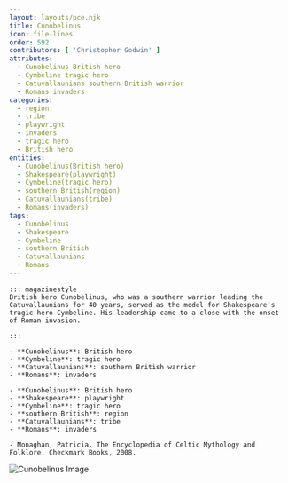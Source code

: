 ```yaml
---
layout: layouts/pce.njk
title: Cunobelinus
icon: file-lines
order: 592
contributors: [ 'Christopher Godwin' ]
attributes:
  - Cunobelinus British hero
  - Cymbeline tragic hero
  - Catuvallaunians southern British warrior
  - Romans invaders
categories:
  - region
  - tribe
  - playwright
  - invaders
  - tragic hero
  - British hero
entities:
  - Cunobelinus(British hero)
  - Shakespeare(playwright)
  - Cymbeline(tragic hero)
  - southern British(region)
  - Catuvallaunians(tribe)
  - Romans(invaders)
tags:
  - Cunobelinus
  - Shakespeare
  - Cymbeline
  - southern British
  - Catuvallaunians
  - Romans
---
```

``` tab [group1:Info]
::: magazinestyle
British hero Cunobelinus, who was a southern warrior leading the Catuvallaunians for 40 years, served as the model for Shakespeare's tragic hero Cymbeline. His leadership came to a close with the onset of Roman invasion.

:::
```
``` tab [group1:Attributes]
- **Cunobelinus**: British hero
- **Cymbeline**: tragic hero
- **Catuvallaunians**: southern British warrior
- **Romans**: invaders
```
``` tab [group1:Entities]
- **Cunobelinus**: British hero
- **Shakespeare**: playwright
- **Cymbeline**: tragic hero
- **southern British**: region
- **Catuvallaunians**: tribe
- **Romans**: invaders
```
``` tab [group1:Sources]
- Monaghan, Patricia. The Encyclopedia of Celtic Mythology and Folklore. Checkmark Books, 2008.
```
![Cunobelinus Image](https://upload.wikimedia.org/wikipedia/commons/8/82/Cunobelin.jpg)
